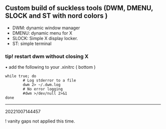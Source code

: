 ## Custom build of suckless tools (DWM, DMENU, SLOCK and ST with nord colors )

- DWM: dynamic window manager
- DMENU: dynamic menu for X
- SLOCK: Simple X display locker.
- ST: simple terminal

### tip! restart dwm without closing X 

• add the following to your .xinitrc ( bottom )
```
while true; do
		# Log stderror to a file
		dwm 2> ~/.dwm.log
		# No error logging
		#dwm >/dev/null 2>&1
done
```

---
20221007144457

! vanity gaps not applied this time.

